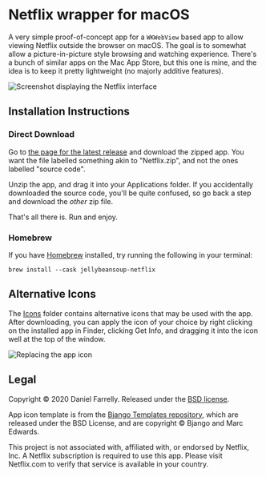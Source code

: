 # Netflix wrapper for macOS

A very simple proof-of-concept app for a `WKWebView` based app to allow viewing Netflix outside the browser on macOS. The goal is to somewhat allow a picture-in-picture style browsing and watching experience. There's a bunch of similar apps on the Mac App Store, but this one is mine, and the idea is to keep it pretty lightweight (no majorly additive features).

![Screenshot displaying the Netflix interface](https://github.com/jellybeansoup/macos-netflix/blob/main/Resources/screenshot.png)

## Installation Instructions

### Direct Download

Go to [the page for the latest release](https://github.com/jellybeansoup/macos-netflix/releases/latest) and download the zipped app. You want the file labelled something akin to "Netflix.zip", and not the ones labelled "source code".

Unzip the app, and drag it into your Applications folder. If you accidentally downloaded the source code, you'll be quite confused, so go back a step and download the _other_ zip file.

That's all there is. Run and enjoy.

### Homebrew

If you have [Homebrew](https://brew.sh/) installed, try running the following in your terminal:
```shell
brew install --cask jellybeansoup-netflix
```

## Alternative Icons

The [Icons](https://github.com/jellybeansoup/macos-netflix/tree/main/Icons) folder contains alternative icons that may be used with the app. After downloading, you can apply the icon of your choice by right clicking on the installed app in Finder, clicking Get Info, and dragging it into the icon well at the top of the window.

![Replacing the app icon](https://github.com/jellybeansoup/macos-netflix/blob/main/Resources/alternative-icons.gif)

## Legal

Copyright © 2020 Daniel Farrelly. Released under the [BSD license](https://github.com/jellybeansoup/macos-netflix/blob/main/LICENSE).

App icon template is from the [Bjango Templates repository](https://github.com/bjango/Bjango-Templates), which are released under the BSD License, and are copyright © Bjango and Marc Edwards. 

This project is not associated with, affiliated with, or endorsed by Netflix, Inc. A Netflix subscription is required to use this app. Please visit Netflix.com to verify that service is available in your country.
